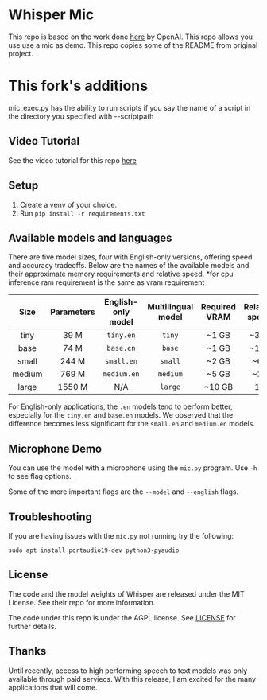 # Whisper Mic
This repo is based on the work done [here](https://github.com/openai/whisper) by OpenAI.  This repo allows you use use a mic as demo. This repo copies some of the README from original project.

# This fork's additions
mic_exec.py has the ability to run scripts if you say the name of a script in the directory you specified with --scriptpath

## Video Tutorial

See the video tutorial for this repo [here](https://www.youtube.com/watch?v=nwPaRSlDSaY)

## Setup

1. Create a venv of your choice.
2. Run ```pip install -r requirements.txt```


## Available models and languages

There are five model sizes, four with English-only versions, offering speed and accuracy tradeoffs. Below are the names of the available models and their approximate memory requirements and relative speed. *for cpu inference ram requirement is the same as vram requirement


|  Size  | Parameters | English-only model | Multilingual model | Required VRAM | Relative speed |
|:------:|:----------:|:------------------:|:------------------:|:-------------:|:--------------:|
|  tiny  |    39 M    |     `tiny.en`      |       `tiny`       |     ~1 GB     |      ~32x      |
|  base  |    74 M    |     `base.en`      |       `base`       |     ~1 GB     |      ~16x      |
| small  |   244 M    |     `small.en`     |      `small`       |     ~2 GB     |      ~6x       |
| medium |   769 M    |    `medium.en`     |      `medium`      |     ~5 GB     |      ~2x       |
| large  |   1550 M   |        N/A         |      `large`       |    ~10 GB     |       1x       |

For English-only applications, the `.en` models tend to perform better, especially for the `tiny.en` and `base.en` models. We observed that the difference becomes less significant for the `small.en` and `medium.en` models.

## Microphone Demo

You can use the model with a microphone using the ```mic.py``` program.  Use ```-h``` to see flag options.

Some of the more important flags are the ```--model``` and ```--english``` flags.

## Troubleshooting

If you are having issues with the ```mic.py``` not running try the following:
```
sudo apt install portaudio19-dev python3-pyaudio
```


## License

The code and the model weights of Whisper are released under the MIT License. See their repo for more information.

The code under this repo is under the AGPL license.  See [LICENSE](LICENSE) for further details.

## Thanks
Until recently, access to high performing speech to text models was only available through paid serviecs.  With this release, I am excited for the many applications that will come.
